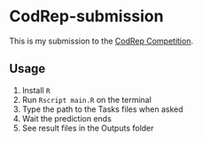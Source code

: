 # CodRep-submission

This is my submission to the [CodRep Competition](https://github.com/KTH/CodRep-competition).

## Usage

1. Install `R`
2. Run `Rscript main.R` on the terminal
3. Type the path to the Tasks files when asked
4. Wait the prediction ends
5. See result files in the Outputs folder